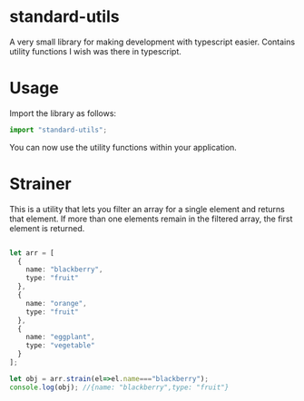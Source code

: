 # standard-utils

A very small library for making development with typescript easier.
Contains utility functions I wish was there in typescript.

# Usage

Import the library as follows:

```typescript
import "standard-utils";
```

You can now use the utility functions within your application.

# Strainer

This is a utility that lets you filter an array for a single element and returns that element.
If more than one elements remain in the filtered array, the first element is returned.

```typescript

let arr = [
  {
    name: "blackberry",
    type: "fruit"
  },
  {
    name: "orange",
    type: "fruit"
  },
  {
    name: "eggplant",
    type: "vegetable"
  }
];

let obj = arr.strain(el=>el.name==="blackberry");
console.log(obj); //{name: "blackberry",type: "fruit"}
```
